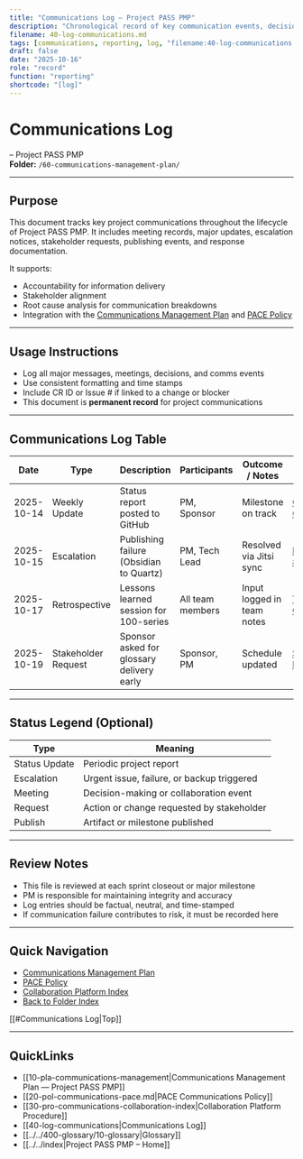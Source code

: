 ```yaml
---
title: "Communications Log — Project PASS PMP"
description: "Chronological record of key communication events, decisions, escalations, and stakeholder updates, supporting transparency and traceability."
filename: 40-log-communications.md
tags: [communications, reporting, log, "filename:40-log-communications.md"]
draft: false
date: "2025-10-16"
role: "record"
function: "reporting"
shortcode: "[log]"
---
```



# Communications Log
– Project PASS PMP  
**Folder:** `/60-communications-management-plan/`

---

## Purpose

This document tracks key project communications throughout the lifecycle of Project PASS PMP. It includes meeting records, major updates, escalation notices, stakeholder requests, publishing events, and response documentation.

It supports:

- Accountability for information delivery  
- Stakeholder alignment  
- Root cause analysis for communication breakdowns  
- Integration with the [Communications Management Plan](pla-communications-management.md) and [PACE Policy](pol-communications-pace.md.md)

---

## Usage Instructions

- Log all major messages, meetings, decisions, and comms events  
- Use consistent formatting and time stamps  
- Include CR ID or Issue # if linked to a change or blocker  
- This document is **permanent record** for project communications

---

## Communications Log Table

| Date | Type | Description | Participants | Outcome / Notes | Linked Artifact |
|------|------|-------------|--------------|------------------|-----------------|
| 2025-10-14 | Weekly Update | Status report posted to GitHub | PM, Sponsor | Milestone on track | [CR-0003](../00-project-integration-management/change-management/change-request-template.md) |
| 2025-10-15 | Escalation | Publishing failure (Obsidian to Quartz) | PM, Tech Lead | Resolved via Jitsi sync | [Issue #14](https://github.com/org/repo/issues/14) |
| 2025-10-17 | Retrospective | Lessons learned session for 100-series | All team members | Input logged in team notes | [Team Charter](../50-resource-management-plan/50-team-charter.md) |
| 2025-10-19 | Stakeholder Request | Sponsor asked for glossary delivery early | Sponsor, PM | Schedule updated | [Schedule Baseline](../20-schedule-management/04-schedule-baseline.md) |

---

## Status Legend (Optional)

| Type | Meaning |
|------|---------|
| Status Update | Periodic project report |
| Escalation | Urgent issue, failure, or backup triggered |
| Meeting | Decision-making or collaboration event |
| Request | Action or change requested by stakeholder |
| Publish | Artifact or milestone published |

---

## Review Notes

- This file is reviewed at each sprint closeout or major milestone  
- PM is responsible for maintaining integrity and accuracy  
- Log entries should be factual, neutral, and time-stamped  
- If communication failure contributes to risk, it must be recorded here

---

## Quick Navigation

- [Communications Management Plan](pla-communications-management.md)  
- [PACE Policy](pol-communications-pace.md.md)  
- [Collaboration Platform Index](pro-communications-collaboration-index.md)  
- [Back to Folder Index](repositories/r30-project-pass-pmp/contents/00-project-pass-pmp/60-communications-managment-plan/index.md)

[[#Communications Log|Top]]

---

## QuickLinks
- [[10-pla-communications-management|Communications Management Plan — Project PASS PMP]]
- [[20-pol-communications-pace.md|PACE Communications Policy]]
- [[30-pro-communications-collaboration-index|Collaboration Platform Procedure]]
- [[40-log-communications|Communications Log]]
- [[../../400-glossary/10-glossary|Glossary]]
- [[../../index|Project PASS PMP – Home]]
